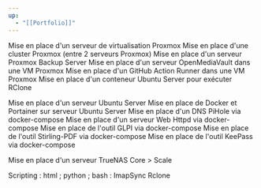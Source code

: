 ```yaml
---
up:
  - "[[Portfolio]]"
---
```

Mise en place d'un serveur de virtualisation Proxmox
Mise en place d'une cluster Proxmox (entre 2 serveurs Proxmox)
Mise en place d'un serveur Proxmox Backup Server
Mise en place d'un serveur OpenMediaVault dans une VM Proxmox
Mise en place d'un GitHub Action Runner dans une VM Proxmox
Mise en place d'un conteneur Ubuntu Server pour exécuter RClone

Mise en place d'un serveur Ubuntu Server
Mise en place de Docker et Portainer sur serveur Ubuntu Server
Mise en place d'un DNS PiHole via docker-compose
Mise en place d'un serveur Web Httpd via docker-compose
Mise en place de l'outil GLPI via docker-compose
Mise en place de l'outil Stirling-PDF via docker-compose
Mise en place de l'outil KeePass via docker-compose

Mise en place d'un serveur TrueNAS Core > Scale

Scripting :
	html ;
	python ;
	bash :
		ImapSync
		Rclone

